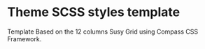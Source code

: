 # Theme SCSS styles template
Template Based on the 12 columns Susy Grid using Compass CSS Framework.